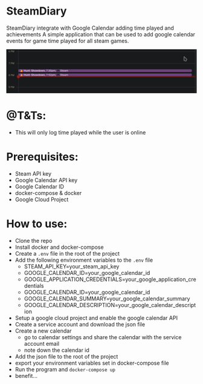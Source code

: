 # SteamDiary

SteamDiary integrate with Google Calendar adding time played and achievements
A simple application that can be used to add google calendar events for game time played for all steam games.

![calendar event](./img/calendar_event.png)

# @T&Ts:

- This will only log time played while the user is online

# Prerequisites:

- Steam API key
- Google Calendar API key
- Google Calendar ID
- docker-compose & docker
- Google Cloud Project

# How to use:

- Clone the repo
- Install docker and docker-compose
- Create a `.env` file in the root of the project
- Add the following environment variables to the `.env` file
  - STEAM_API_KEY=your_steam_api_key
  - GOOGLE_CALENDAR_ID=your_google_calendar_id
  - GOOGLE_APPLICATION_CREDENTIALS=your_google_application_credentials
  - GOOGLE_CALENDAR_ID=your_google_calendar_id
  - GOOGLE_CALENDAR_SUMMARY=your_google_calendar_summary
  - GOOGLE_CALENDAR_DESCRIPTION=your_google_calendar_description
- Setup a google cloud project and enable the google calendar API
- Create a service account and download the json file
- Create a new calendar
  - go to calendar settings and share the calendar with the service account email
  - note down the calendar id
- Add the json file to the root of the project
- export your environment variables set in docker-compose file
- Run the program and `docker-compose up`
- benefit...

